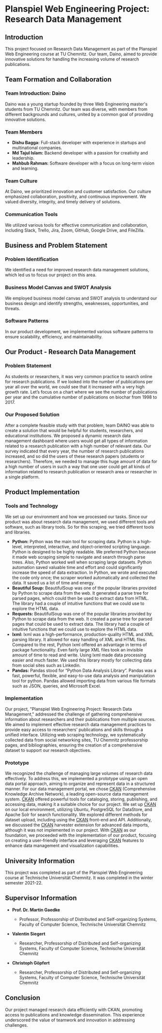 # Planspiel Web Engineering Project: Research Data Management

## Introduction
This project focused on Research Data Management as part of the Planspiel Web Engineering course at TU Chemnitz. Our team, Daino, aimed to provide innovative solutions for handling the increasing volume of research publications.

## Team Formation and Collaboration
### Team Introduction: Daino
Daino was a young startup founded by three Web Engineering master's students from TU Chemnitz. Our team was diverse, with members from different backgrounds and cultures, united by a common goal of providing innovative solutions.

### Team Members
- **Dishu Bagga:** Full-stack developer with experience in startups and multinational companies.
- **Md Tajul Islam:** Backend developer with a passion for creativity and leadership.
- **Mahbub Rahman:** Software developer with a focus on long-term vision and learning.

### Team Culture
At Daino, we prioritized innovation and customer satisfaction. Our culture emphasized collaboration, positivity, and continuous improvement. We valued diversity, integrity, and timely delivery of solutions.

### Communication Tools
We utilized various tools for effective communication and collaboration, including Slack, Trello, Jira, Zoom, GitHub, Google Drive, and FileZilla.

## Business and Problem Statement
### Problem Identification
We identified a need for improved research data management solutions, which led us to focus our project on this area.

### Business Model Canvas and SWOT Analysis
We employed business model canvas and SWOT analysis to understand our business design and identify strengths, weaknesses, opportunities, and threats.

### Software Patterns
In our product development, we implemented various software patterns to ensure scalability, efficiency, and maintainability.

## Our Product - Research Data Management 
### Problem Statement
As students or researchers, it was very common practice to search online for research publications. If we looked into the number of publications per year all over the world, we could see that it increased with a very high growth rate. Let’s focus on a chart where we see the number of publications per year and the cumulative number of publications on biochar from 1998 to 2017.

### Our Proposed Solution
After a complete feasible study with that problem, team DAINO was able to create a solution that would be helpful for students, researchers, and educational institutions. We proposed a dynamic research data management dashboard where users would get all types of information related to a research publication with a high number of relevant data. Our survey indicated that every year, the number of research publications increased, and so did the users of these research papers (students or researchers). Therefore, we needed to manage this huge amount of data for a high number of users in such a way that one user could get all kinds of information related to research publication or research area or researcher in a single platform.

## Product Implementation
### Tools and Technology
We set up our environment and how we processed our tasks. Since our product was about research data management, we used different tools and software, such as library tools. So for this scraping, we tried different tools and libraries.

- **Python:** Python was the main tool for scraping data. Python is a high-level, interpreted, interactive, and object-oriented scripting language. Python is designed to be highly readable. We preferred Python because it made web scraping simple to navigate and search through parse trees. Also, Python worked well when scraping large datasets. Python automation saved valuable time and effort and could significantly increase the speed of data extraction. In Python, we wrote and executed the code only once; the scraper worked automatically and collected the data. It saved us a lot of time and energy.
- **Beautiful Soup:** BeautifulSoup was one of the popular libraries provided by Python to scrape data from the web. It generated a parse tree for parsed pages, which could then be used to extract data from HTML. The library had a couple of intuitive functions that we could use to explore the HTML data.
- **Requests:** BeautifulSoup was one of the popular libraries provided by Python to scrape data from the web. It created a parse tree for parsed pages that could be used to extract data. The library had a couple of intuitive functions that we could use to explore the HTML data.
- **lxml:** lxml was a high-performance, production-quality HTML and XML parsing library. It allowed for easy handling of XML and HTML files. Compared to the rest, Python lxml offered an advantage in terms of package functionality. Even fairly large XML files took an invisible amount of time to read and write. Using lxml made data processing easier and much faster. We used this library mostly for collecting data from social sites such as Linkedin.
- **Pandas:** Pandas stood for “Python Data Analysis Library”. Pandas was a fast, powerful, flexible, and easy-to-use data analysis and manipulation tool for python. Pandas allowed importing data from various file formats such as JSON, queries, and Microsoft Excel.

### Implementation
Our project, "Planspiel Web Engineering Project: Research Data Management," addressed the challenge of gathering comprehensive information about researchers and their publications from multiple sources. We aimed to implement effective research data management practices to provide easy access to researchers' publications and skills through a unified interface. Utilizing web scraping technology, we systematically collected data from social networking sites, TU Chemnitz professorship pages, and bibliographies, ensuring the creation of a comprehensive dataset to support our research objectives.

### Prototype
We recognized the challenge of managing large volumes of research data effectively. To address this, we implemented a prototype using an open data portal approach, aiming to organize and represent data in a structured manner. For our data management portal, we chose [CKAN](https://ckan.org/) (Comprehensive Knowledge Archive Network), a leading open-source data management system. [CKAN](https://ckan.org/) offered powerful tools for cataloging, storing, publishing, and accessing data, making it a suitable choice for our project. We set up [CKAN](https://ckan.org/) on our local environment, utilizing Ubuntu, PostgreSQL for DataStore, and Apache Solr for search functionality. We explored different methods for dataset upload, including using the [CKAN](https://ckan.org/) front-end and API. Additionally, we discussed the [CKAN](https://ckan.org/) harvester extension for advanced data imports, although it was not implemented in our project. With [CKAN](https://ckan.org/) as our foundation, we proceeded with the implementation of our product, focusing on creating a user-friendly interface and leveraging [CKAN](https://ckan.org/) features to enhance data management and visualization capabilities.

## University Information
This project was completed as part of the Planspiel Web Engineering course at Technische Universität Chemnitz. It was completed in the winter semester 2021-22.

## Supervisor Information
- **Prof. Dr. Martin Gaedke**
  - Professor, Professorship of Distributed and Self-organizing Systems, Faculty of Computer Science, Technische Universität Chemnitz

- **Valentin Siegert**
  - Researcher, Professorship of Distributed and Self-organizing Systems, Faculty of Computer Science, Technische Universität Chemnitz

- **Christoph Göpfert**
  - Researcher, Professorship of Distributed and Self-organizing Systems, Faculty of Computer Science, Technische Universität Chemnitz

## Conclusion
Our project managed research data efficiently with CKAN, promoting access to publications and knowledge dissemination. This experience underscored the value of teamwork and innovation in addressing challenges.
